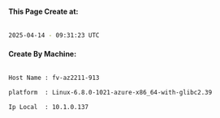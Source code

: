 
   
#### This Page Create at:

```bash

2025-04-14 - 09:31:23 UTC

```

#### Create By Machine:

```bash

Host Name : fv-az2211-913

platform  : Linux-6.8.0-1021-azure-x86_64-with-glibc2.39

Ip Local  : 10.1.0.137

```

